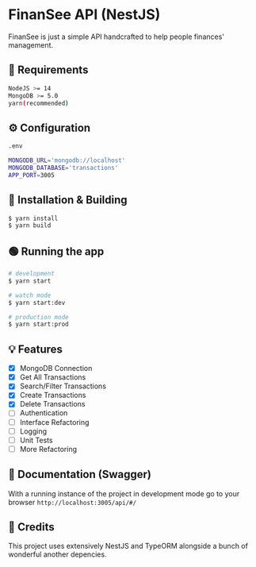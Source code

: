 
# FinanSee API (NestJS)

FinanSee is just a simple API handcrafted to help people finances' management.
## 📄 Requirements

```bash
NodeJS >= 14
MongoDB >= 5.0
yarn(recommended) 
```


## ⚙️ Configuration

```bash
.env

MONGODB_URL='mongodb://localhost'
MONGODB_DATABASE='transactions'
APP_PORT=3005
```

## 🔨 Installation & Building

```bash
$ yarn install
$ yarn build
```


## 🟢 Running the app

```bash
# development
$ yarn start

# watch mode
$ yarn start:dev

# production mode
$ yarn start:prod
```

## 💡 Features

- [X] MongoDB Connection
- [X] Get All Transactions
- [x] Search/Filter Transactions
- [x] Create Transactions
- [x] Delete Transactions
- [ ] Authentication
- [ ] Interface Refactoring
- [ ] Logging
- [ ] Unit Tests
- [ ] More Refactoring

## 📗 Documentation (Swagger)

With a running instance of the project in development mode go to your browser
`http://localhost:3005/api/#/`

## 📜 Credits

This project uses extensively NestJS and TypeORM alongside a bunch of wonderful another depencies.
